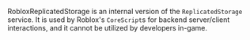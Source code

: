 RobloxReplicatedStorage is an internal version of the `ReplicatedStorage` service. It is used by Roblox's `CoreScript`s for backend server/client interactions, and it cannot be utilized by developers in-game.